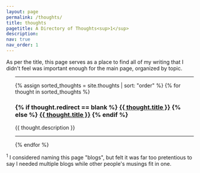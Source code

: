 ```yaml
---
layout: page
permalink: /thoughts/
title: thoughts
pagetitle: A Directory of Thoughts<sup>1</sup>
description:
nav: true
nav_order: 1
---
```


As per the title, this page serves as a place to find all of my writing that I didn't feel was important enough for the main page, organized by topic. 

<ul class="thought-list">
  <hr class="blog-hr"/>
  {% assign sorted_thoughts = site.thoughts | sort: "order" %}
  {% for thought in sorted_thoughts %}
    <h3>
      {% if thought.redirect == blank %}
        <a class="post-title" href="{{ thought.url | prepend: site.baseurl }}">{{ thought.title }}</a>
      {% else %}
          <a class="post-title" href="{{ thought.redirect | relative_url }}">{{ thought.title }}</a>
      {% endif %}
    </h3>
    <p>{{ thought.description }}</p>
    <hr class="blog-hr"/>
  {% endfor %}
</ul>


<sup>1</sup> I considered naming this page "blogs", but felt it was far too pretentious to say I needed multiple blogs while other people's musings fit in one.